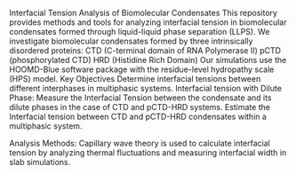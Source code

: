 Interfacial Tension Analysis of Biomolecular Condensates
This repository provides methods and tools for analyzing interfacial tension in biomolecular condensates formed through liquid-liquid phase separation (LLPS). 
We investigate biomolecular condensates formed by three intrinsically disordered proteins:
    CTD (C-terminal domain of RNA Polymerase II)
    pCTD (phosphorylated CTD)
    HRD (Histidine Rich Domain)
Our simulations use the HOOMD-Blue software package with the residue-level hydropathy scale (HPS) model.
Key Objectives
    Determine interfacial tensions between different interphases in multiphasic systems.
    Interfacial tension with Dilute Phase: Measure the Interfacial Tension between the condensate and its dilute phases in the case of CTD and pCTD-HRD systems.
    Estimate the Interfacial tension between CTD and pCTD-HRD condensates within a multiphasic system.

Analysis Methods: Capillary wave theory is used to calculate interfacial tension by analyzing thermal fluctuations and measuring interfacial width in slab simulations.
